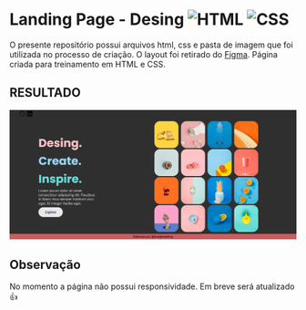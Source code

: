 # Landing Page - Desing <img alt="HTML" height="30" width="40" src="https://cdn.jsdelivr.net/gh/devicons/devicon/icons/html5/html5-original.svg" /> <img alt="CSS" height="30" width="40" src="https://cdn.jsdelivr.net/gh/devicons/devicon/icons/css3/css3-original.svg" />

 O presente repositório possui arquivos html, css e pasta de imagem que foi utilizada no processo de criação. O layout foi retirado do [Figma](https://www.figma.com/file/FvH52ctmLt8q9m7Lydv02s/50%2B-Landing-page-designs-(Community)?type=design&node-id=868-162&mode=design). Página criada para treinamento em HTML e CSS.

## RESULTADO

<img src="./assets/img/finalizado.png">

## Observação
No momento a página não possui responsividade. Em breve será atualizado 👍

